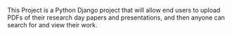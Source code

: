 This Project is a Python Django project that will allow end users to upload PDFs of their research day papers and presentations, and then anyone can search for and view their work.
